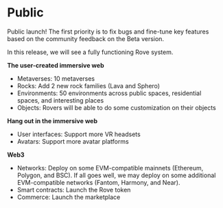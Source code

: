 # Public

Public launch! The first priority is to fix bugs and fine-tune key features based on the community feedback on the Beta version. &#x20;

In this release, we will see a fully functioning Rove system.&#x20;

**The user-created immersive web**

* Metaverses: 10 metaverses
* Rocks: Add 2 new rock families (Lava and Sphero)
* Environments: 50 environments across public spaces, residential spaces, and interesting places
* Objects: Rovers will be able to do some customization on their objects

**Hang out in the immersive web**

* User interfaces: Support more VR headsets
* Avatars: Support more avatar platforms

**Web3**

* Networks: Deploy on some EVM-compatible mainnets (Ethereum, Polygon, and BSC). If all goes well, we may deploy on some additional EVM-compatible networks (Fantom, Harmony, and Near).
* Smart contracts: Launch the Rove token
* Commerce: Launch the marketplace
